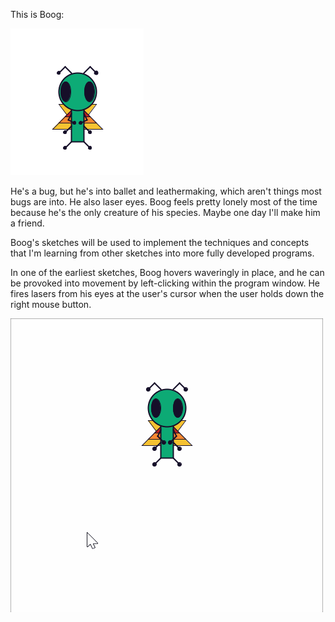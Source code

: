 This is Boog:

![Boog](StationaryBoog/Boog.png)

He's a bug, but he's into ballet and leathermaking, which aren't things most bugs are into. He also laser eyes. Boog feels pretty lonely most of the time because he's the only creature of his species. Maybe one day I'll make him a friend.

Boog's sketches will be used to implement the techniques and concepts that I'm learning from other sketches into more fully developed programs.

In one of the earliest sketches, Boog hovers waveringly in place, and he can be provoked into movement by left-clicking within the program window. He fires lasers from his eyes at the user's cursor when the user holds down the right mouse button.

![Boog flying](BoogCanFly/BoogCanFly.gif)